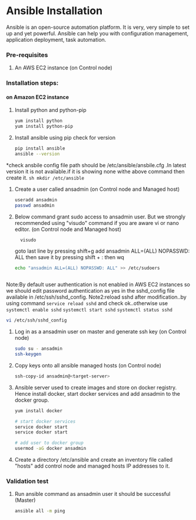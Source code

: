 # Ansible Installation

Ansible is an open-source automation platform. It is very, very simple to set up and yet powerful. Ansible can help you with configuration management, application deployment, task automation.

### Pre-requisites

1. An AWS EC2 instance (on Control node)

### Installation steps:
#### on Amazon EC2 instance

1. Install python and python-pip
   ```sh
   yum install python
   yum install python-pip
   ```
1. Install ansible using pip check for version
    ```sh
    pip install ansible
   ansible --version
   ```
  *check ansbile config file path should be /etc/ansible/ansbile.cfg  .In latest version it is not available.if it is showing none withe above command then create it.
    ```sh
    mkdir /etc/ansible
    ```
1. Create a user called ansadmin (on Control node and Managed host)  
   ```sh
   useradd ansadmin
   passwd ansadmin
   ```
1. Below command grant sudo access to ansadmin user. But we strongly recommended using "visudo" command if you are aware vi or nano editor.  (on Control node and Managed host)
   ```sh
     visudo
     ```
     goto last line by pressing shift+g add   ansadmin ALL=(ALL)       NOPASSWD: ALL   then save it by pressing shift + : then wq
 
   ```sh
   echo "ansadmin ALL=(ALL) NOPASSWD: ALL" >> /etc/sudoers
   ```

   ```
Note:By default user authentication is not enabled in AWS EC2 instances so we should edit password authentication as yes in the sshd_config file available in /etc/ssh/sshd_config. 
Note2:reload sshd after modification..by using command `service reload sshd` and check ok..otherwise use `systemctl enable sshd` `systemctl start sshd` `systemctl status sshd`
```sh
vi /etc/ssh/sshd_config
```
1. Log in as a ansadmin user on master and generate ssh key (on Control node)
   ```sh 
   sudo su - ansadmin
   ssh-keygen
   ```
1. Copy keys onto all ansible managed hosts (on Control node)
   ```sh 
   ssh-copy-id ansadmin@<target-server>
   ```
1. Ansible server used to create images and store on docker registry. Hence install docker, start docker services and add ansadmin to the docker group. 
   ```sh
   yum install docker
   
   # start docker services 
   service docker start
   service docker start 
   
   # add user to docker group 
   usermod -aG docker ansadmin   


1. Create a directory /etc/ansible and create an inventory file called "hosts" add control node and managed hosts IP addresses to it. 
 
### Validation test

   
1. Run ansible command as ansadmin user it should be successful (Master)
   ```sh 
   ansible all -m ping
   ```
